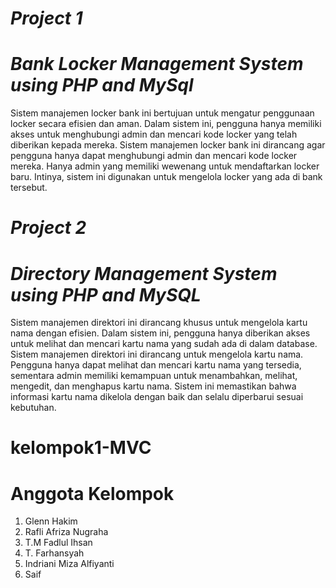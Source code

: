 # *Project 1*
# *Bank Locker Management System using PHP and MySql*
Sistem manajemen locker bank ini bertujuan untuk mengatur penggunaan locker secara efisien dan aman. Dalam sistem ini, pengguna hanya memiliki akses untuk menghubungi admin dan mencari kode locker yang telah diberikan kepada mereka. Sistem manajemen locker bank ini dirancang agar pengguna hanya dapat menghubungi admin dan mencari kode locker mereka. Hanya admin yang memiliki wewenang untuk mendaftarkan locker baru. Intinya, sistem ini digunakan untuk mengelola locker yang ada di bank tersebut.

# *Project 2*
# *⁠Directory Management System using PHP and MySQL*
Sistem manajemen direktori ini dirancang khusus untuk mengelola kartu nama dengan efisien. Dalam sistem ini, pengguna hanya diberikan akses untuk melihat dan mencari kartu nama yang sudah ada di dalam database. Sistem manajemen direktori ini dirancang untuk mengelola kartu nama. Pengguna hanya dapat melihat dan mencari kartu nama yang tersedia, sementara admin memiliki kemampuan untuk menambahkan, melihat, mengedit, dan menghapus kartu nama. Sistem ini memastikan bahwa informasi kartu nama dikelola dengan baik dan selalu diperbarui sesuai kebutuhan.

# kelompok1-MVC

# Anggota Kelompok
1. Glenn Hakim
2. Rafli Afriza Nugraha
3. T.M Fadlul Ihsan
4. T. Farhansyah
5. Indriani Miza Alfiyanti
6. Saif
